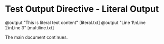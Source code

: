 # Test Output Directive - Literal Output

@output "This is literal text content" [literal.txt]
@output "Line 1\nLine 2\nLine 3" [multiline.txt]

The main document continues.
